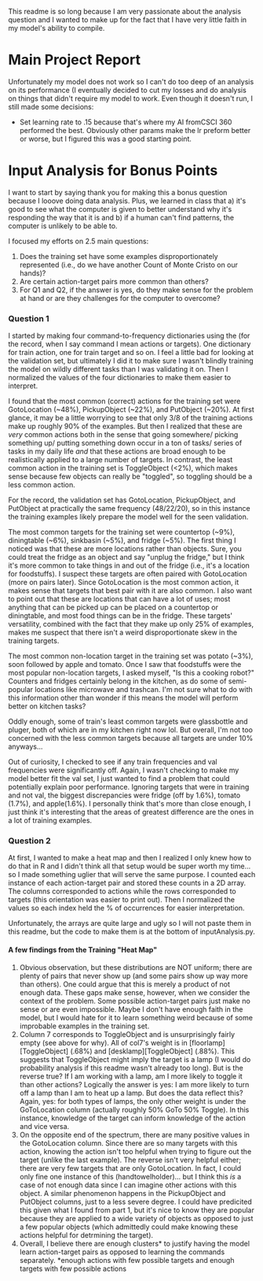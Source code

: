 This readme is so long because I am very passionate about the analysis question and I wanted to make up for the 
fact that I have very little faith in my model's ability to compile.

# Main Project Report
Unfortunately my model does not work so I can't do too deep of an analysis on its performance (I eventually decided to 
cut my losses and do analysis on things that didn't require my model to work. Even though it doesn't run, I still 
made some decisions:

- Set learning rate to .15 because that's where my AI fromCSCI 360 performed the best. Obviously other params make the 
  lr preform better or worse, but I figured this was a good starting point. 


# Input Analysis for Bonus Points
I want to start by saying thank you for making this a bonus question because I looove doing data analysis. Plus, we
learned in class that a) it's good to see what the computer is given to better understand why it's responding the way
that it is and b) if a human can't find patterns, the computer is unlikely to be able to.

I focused my efforts on 2.5 main questions: 
1. Does the training set have some examples disproportionately represented (i.e., do we have another Count of Monte 
   Cristo on our hands)?
2. Are certain action-target pairs more common than others?
3. For Q1 and Q2, if the answer is yes, do they make sense for the problem at hand or are they challenges for the 
   computer to overcome?


### Question 1
I started by making four command-to-frequency dictionaries using the (for the record, when I say command I mean actions
or targets). One dictionary for train action, one for train target and so on. I feel a little bad for looking at the 
validation set, but ultimately I did it to make sure I wasn't blindly training the model on wildly different tasks 
than I was validating it on. Then I normalized the values of the four dictionaries to make them easier to interpret.

I found that the most common (correct) actions for the training set were GotoLocation (~48%), PickupObject (~22%), and
PutObject (~20%). At first glance, it may be a little worrying to see that only 3/8 of the training actions make up 
roughly 90% of the examples. But then I realized that these are *very* common actions both in the sense that going 
somewhere/ picking something up/ putting something down occur in a ton of tasks/ series of tasks in my daily life *and* 
that these actions are broad enough to be realistically applied to a large number of targets. In contrast, the least
common action in the training set is ToggleObject (<2%), which makes sense because few objects can really be "toggled", 
so toggling should be a less common action.

For the record, the validation set has GotoLocation, PickupObject, and PutObject at practically the same frequency 
(48/22/20), so in this instance the training examples likely prepare the model well for the seen validation. 

The most common targets for the training set were countertop (~9%), diningtable (~6%), sinkbasin (~5%), and fridge 
(~5%). The first thing I noticed was that these are more locations rather than objects. Sure, you could treat the 
fridge as an object and say "unplug the fridge," but I think it's more common to take things in and out of the 
fridge (i.e., it's a location for foodstuffs). I suspect these targets are often paired with GotoLocation (more on 
pairs later). Since GotoLocation is the most common action, it makes sense that targets that best pair with it are
also common. I also want to point out that these are locations that can have a lot of uses; most anything that can
be picked up can be placed on a countertop or diningtable, and most food things can be in the fridge. These targets'
versatility, combined with the fact that they make up only 25% of examples, makes me suspect that there isn't 
a weird disproportionate skew in the training targets.

The most common non-location target in the training set was potato (~3%), soon followed by apple and tomato. Once I saw 
that foodstuffs were the most popular non-location targets, I asked myself, "Is this a cooking robot?" Counters and 
fridges certainly belong in the kitchen, as do some of semi-popular locations like microwave and trashcan. I'm not sure
what to do with this information other than wonder if this means the model will perform better on kitchen tasks?

Oddly enough, some of train's least common targets were glassbottle and pluger, both of which are in my kitchen right 
now lol. But overall, I'm not too concerned with the less common targets because all targets are under 10% anyways...

Out of curiosity, I checked to see if any train frequencies and val frequencies were significantly off. Again, I wasn't
checking to make my model better fit the val set, I just wanted to find a problem that could potentially explain poor
performance. Ignoring targets that were in training and not val, the biggest discrepancies were fridge (off by 1.6%), 
tomato (1.7%), and apple(1.6%). I personally think that's more than close enough, I just think it's interesting that the
areas of greatest difference are the ones in a lot of training examples.



### Question 2
At first, I wanted to make a heat map and then I realized I only knew how to do that in R and I didn't think all that 
setup would be super worth my time... so I made something uglier that will serve the same purpose. I counted each 
instance of each action-target pair and stored these counts in a 2D array. The columns corresponded to actions
while the rows corresponded to targets (this orientation was easier to print out). Then I normalized the values so
each index held the % of occurrences for easier interpretation.

Unfortunately, the arrays are quite large and ugly so I will not paste them in this readme, but the code to make them is
at the bottom of inputAnalysis.py. 

#### A few findings from the Training "Heat Map"
1. Obvious observation, but these distributions are NOT uniform; there are plenty of pairs that never show up (and some 
   pairs show up way more than others). One could argue that this is merely a product of not enough data. These gaps 
   make sense, however, when we consider the context of the problem. Some possible action-target pairs just make no 
   sense or are even impossible. Maybe I don't have enough faith in the model, but I would hate for it to learn 
   something weird because of some improbable examples in the training set.
2. Column 7 corresponds to ToggleObject and is unsurprisingly fairly empty (see above for why). All of col7's weight 
   is in [floorlamp][ToggleObject] (.68%) and [desklamp][ToggleObject] (.88%). This suggests that ToggleObject 
   might imply the target is a lamp (I would do probability analysis if this readme wasn't already too long). But is the
   reverse true? If I am working with a lamp, am I more likely to toggle it than other actions? Logically the answer is
   yes: I am more likely to turn off a lamp than I am to heat up a lamp. But does the data reflect this? Again, yes: 
   for both types of lamps, the only other weight is under the GoToLocation column (actually roughly 50% GoTo 50%
   Toggle). In this instance, knowledge of the target can inform knowledge of the action and vice versa.
3. On the opposite end of the spectrum, there are many positive values in the GotoLocation column. Since there are so 
   many targets with this action, knowing the action isn't too helpful when trying to figure out the target (unlike the
   last example). The reverse isn't very helpful either; there are very few targets that are only GotoLocation. In fact,
   I could only fine one instance of this (handtowelholder)... but I think this *is* a case of not enough data since I
   can imagine other actions with this object. A similar phenomenon happens in the PickupObject and PutObject columns,
   just to a less severe degree. I could have predicited this given what I found from part 1, but it's nice to know 
   they are popular because they are applied to a wide variety of objects as opposed to just a few popular objects
   (which admittedly could make knowing these actions helpful for detrmining the target).
4. Overall, I believe there are enough clusters* to justify having the model learn action-target pairs as opposed to 
   learning the commands separately. *enough actions with few possible targets and enough targets with few possible 
   actions
   
         








